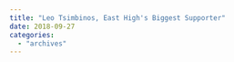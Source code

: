 ```yaml
---
title: "Leo Tsimbinos, East High's Biggest Supporter"
date: 2018-09-27
categories: 
  - "archives"
---
```



